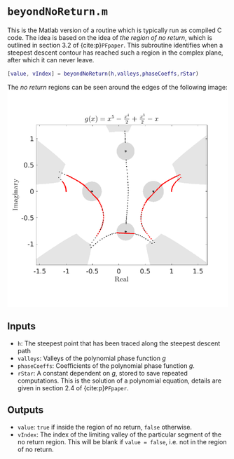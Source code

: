 # `beyondNoReturn.m`

This is the Matlab version of a routine which is typically run as compiled C code. The idea is based on the idea of *the region of no return*, which is outlined in section 3.2 of {cite:p}`PFpaper`. This subroutine identifies when a steepest descent contour has reached such a region in the complex plane, after which it can never leave.

```matlab
[value, vIndex] = beyondNoReturn(h,valleys,phaseCoeffs,rStar)
```

The *no return* regions can be seen around the edges of the following image:
![Example](../../../../examples/eg_contour_def.png)

## Inputs
* `h`: The steepest point that has been traced along the steepest descent path
* `valleys`: Valleys of the polynomial phase function $g$
* `phaseCoeffs`: Coefficients of the polynomial phase function $g$.
* `rStar`: A constant dependent on $g$, stored to save repeated computations. This is the solution of a polynomial equation, details are given in section 2.4 of {cite:p}`PFpaper`.

## Outputs

* `value`: `true` if inside the region of no return, `false` otherwise.
* `vIndex`: The index of the limiting valley of the particular segment of the no return region.
 This will be blank if `value = false`, i.e. not in the region of no return.